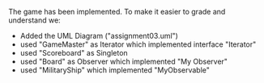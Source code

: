 The game has been implemented.
To make it easier to grade and understand we:
- Added the UML Diagram ("assignment03.uml")
- used "GameMaster" as Iterator which implemented interface "Iterator"
- used "Scoreboard" as Singleton
- used "Board" as Observer which implemented "My Observer"
- used "MilitaryShip" which implemented "MyObservable"

